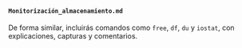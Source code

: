 #### **`Monitorización_almacenamiento.md`**  
De forma similar, incluirás comandos como `free`, `df`, `du` y `iostat`, con explicaciones, capturas y comentarios.
